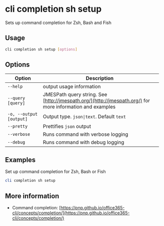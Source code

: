 # cli completion sh setup

Sets up command completion for Zsh, Bash and Fish

## Usage

```sh
cli completion sh setup [options]
```

## Options

Option|Description
------|-----------
`--help`|output usage information
`--query [query]`|JMESPath query string. See [http://jmespath.org/](http://jmespath.org/) for more information and examples
`-o, --output [output]`|Output type. `json\|text`. Default `text`
`--pretty`|Prettifies `json` output
`--verbose`|Runs command with verbose logging
`--debug`|Runs command with debug logging

## Examples

Set up command completion for Zsh, Bash or Fish

```powershell
cli completion sh setup
```

## More information

- Command completion: [https://pnp.github.io/office365-cli/concepts/completion/](https://pnp.github.io/office365-cli/concepts/completion/)
